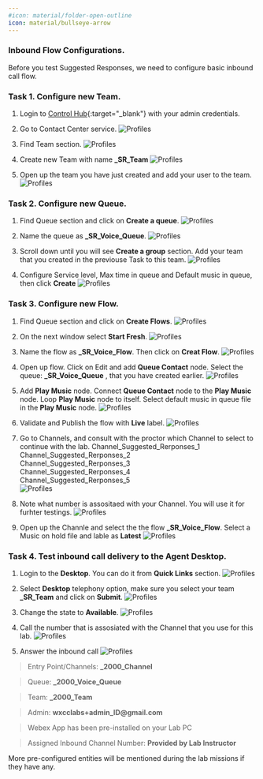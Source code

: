 ```yaml
---
#icon: material/folder-open-outline
icon: material/bullseye-arrow
---
```



### Inbound Flow Configurations. 

Before you test Suggested Responses, we need to configure basic inbound call flow. 

### Task 1. Configure new Team. 

1. Login to [Control Hub](https://admin.webex.com){:target="_blank"} with your admin credentials.

2. Go to Contact Center service.
    ![Profiles](../graphics/Lab1_AI_Agent/9.38.png)

3. Find Team section. 
    ![Profiles](../graphics/Lab1_AI_Agent/9.39.png)

4. Create new Team with name **<copy><w class="attendee"></w>_SR_Team</copy>**
    ![Profiles](../graphics/Lab1_AI_Agent/9.40.png)

5. Open up the team you have just created and add your user to the team. 
    ![Profiles](../graphics/Lab1_AI_Agent/9.45.gif)

### Task 2. Configure new Queue. 

1. Find Queue section and click on **Create a queue**.
    ![Profiles](../graphics/Lab1_AI_Agent/9.41.png)

2. Name the queue as **<copy><w class="attendee"></w>_SR_Voice_Queue</copy>**.
    ![Profiles](../graphics/Lab1_AI_Agent/9.42.png)

3. Scroll down until you will see **Create a group** section. Add your team that you created in the previouse Task to this team. 
    ![Profiles](../graphics/Lab1_AI_Agent/9.43.gif)

4. Configure Service level, Max time in queue and Default music in queue, then click **Create**
    ![Profiles](../graphics/Lab1_AI_Agent/9.44.gif)


### Task 3. Configure new Flow.

1. Find Queue section and click on **Create Flows**.
    ![Profiles](../graphics/Lab1_AI_Agent/9.46.png)

2. On the next window select **Start Fresh**. 
    ![Profiles](../graphics/Lab1_AI_Agent/9.47.png)

3. Name the flow as **<copy><w class="attendee"></w>_SR_Voice_Flow</copy>**. Then click on **Creat Flow**.
    ![Profiles](../graphics/Lab1_AI_Agent/9.48.png)

4. Open up flow. Click on Edit and add **Queue Contact** node. Select the queue: **<copy><w class="attendee"></w>_SR_Voice_Queue</copy>** , that you have created earlier.
    ![Profiles](../graphics/Lab1_AI_Agent/9.49.gif)

5. Add **Play Music** node. Connect **Queue Contact** node to the **Play Music** node. Loop **Play Music** node to itself. Select default music in queue file in the **Play Music** node. 
    ![Profiles](../graphics/Lab1_AI_Agent/9.50.gif)

6. Validate and Publish the flow with **Live** label. 
    ![Profiles](../graphics/Lab1_AI_Agent/9.51.png)


7. Go to Channels, and consult with the proctor which Channel to select to continue with the lab. 
Channel_Suggested_Rerponses_1 <br>
Channel_Suggested_Rerponses_2 <br>
Channel_Suggested_Rerponses_3 <br>
Channel_Suggested_Rerponses_4 <br>
Channel_Suggested_Rerponses_5 <br>
    ![Profiles](../graphics/Lab1_AI_Agent/9.52.png)

8. Note what number is assositaed with your Channel. You will use it for furhter testings. 
    ![Profiles](../graphics/Lab1_AI_Agent/9.57.png)

9. Open up the Channle and select the the flow **<copy><w class="attendee"></w>_SR_Voice_Flow</copy>**. Select a Music on hold file and lable as **Latest**
    ![Profiles](../graphics/Lab1_AI_Agent/9.53.gif)

### Task 4. Test inbound call delivery to the Agent Desktop. 

1. Login to the **Desktop**. You can do it from **Quick Links** section. 
    ![Profiles](../graphics/Lab1_AI_Agent/9.54.png)

2. Select **Desktop** telephony option, make sure you select your team **<copy><w class="attendee"></w>_SR_Team</copy>** and click on **Submit**. 
    ![Profiles](../graphics/Lab1_AI_Agent/9.55.png)

3. Change the state to **Available**.
    ![Profiles](../graphics/Lab1_AI_Agent/9.56.png)

4. Call the number that is assosiated with the Channel that you use for this lab. 
    ![Profiles](../graphics/Lab1_AI_Agent/9.57.png)

5. Answer the inbound call
    ![Profiles](../graphics/Lab1_AI_Agent/9.58.png)







> Entry Point/Channels:  **<copy><w class="attendee"></w>_2000_Channel</copy>**

> Queue:  **<copy><w class="attendee"></w>_2000_Voice_Queue</copy>**

> Team:  **<copy><w class="attendee"></w>_2000_Team</copy>**

> Admin:   **<copy>wxcclabs+admin_ID<w class="attendee"></w>@gmail.com</copy>**

> Webex App has been pre-installed on your Lab PC

> Assigned Inbound Channel Number: **Provided by Lab Instructor**

More pre-configured entities will be mentioned during the lab missions if they have any.



